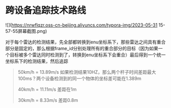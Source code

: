 # 跨设备追踪技术路线

![](https://nrwflqzr.oss-cn-beijing.aliyuncs.com/typora-img/2023-05-31 15-57-55屏幕截图.png)

对于每个雷达的检测结果，先全部都转换到enu坐标系下，那些雷达之间具有重合部分是固定的，那么根据frame_id分别处理所有的重合部分的目标（因为如果一个目标被多个雷达同时检测到了，转换到enu坐标系下会重合）最后得到一个统一坐标系下的检测结果，然后追踪

> 50km/h = 13.89m/s   如果检测结果10HZ，那么两个杆子时间差距最大100ms？两个设备检测到的同一个物体的坐标差可能在1.389m
>
> 40km/h = 11.11m/s   差距在1m
>
> 30km/h = 8.33m/s    差距0.8m





















